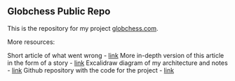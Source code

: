 ## Globchess Public Repo

This is the repository for my project [globchess.com](https://globchess.com).

More resources:

Short article of what went wrong - [link]()
More in-depth version of this article in the form of a story - [link]()
Excalidraw diagram of my architecture and notes - [link]()
Github repository with the code for the project - [link]()